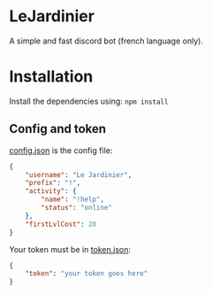 # LeJardinier

A simple and fast discord bot (french language only).

# Installation

Install the dependencies using:
```npm install```

## Config and token

[config.json](./config.json) is the config file:
```json
{
	"username": "Le Jardinier",
	"prefix": "!",
	"activity": {
		"name": "!help",
		"status": "online"
	},
	"firstLvlCost": 20
}
```

Your token must be in [token.json](./token.json):
```json
{
	"token": "your token goes here"
}
```